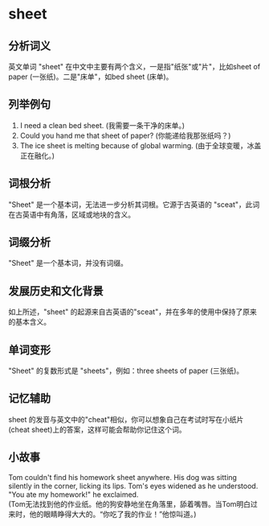 # sheet

## 分析词义

  

英文单词 "sheet" 在中文中主要有两个含义，一是指"纸张"或"片"，比如sheet of paper (一张纸)。二是"床单"，如bed sheet (床单)。

  

## 列举例句

  

1.  I need a clean bed sheet. (我需要一条干净的床单。)
2.  Could you hand me that sheet of paper? (你能递给我那张纸吗？)
3.  The ice sheet is melting because of global warming. (由于全球变暖，冰盖正在融化。)

  

## 词根分析

  

"Sheet" 是一个基本词，无法进一步分析其词根。它源于古英语的 "sceat"，此词在古英语中有角落，区域或地块的含义。

  

## 词缀分析

  

"Sheet" 是一个基本词，并没有词缀。

  

## 发展历史和文化背景

  

如上所述，"sheet" 的起源来自古英语的"sceat"，并在多年的使用中保持了原来的基本含义。

  

## 单词变形

  

"Sheet" 的复数形式是 "sheets"，例如：three sheets of paper (三张纸)。

  

## 记忆辅助

  

sheet 的发音与英文中的"cheat"相似，你可以想象自己在考试时写在小纸片(cheat sheet)上的答案，这样可能会帮助你记住这个词。

  

## 小故事

  

Tom couldn't find his homework sheet anywhere. His dog was sitting silently in the corner, licking its lips. Tom's eyes widened as he understood. "You ate my homework!" he exclaimed.  
(Tom无法找到他的作业纸。他的狗安静地坐在角落里，舔着嘴唇。当Tom明白过来时，他的眼睛睁得大大的。“你吃了我的作业！”他惊叫道。)
